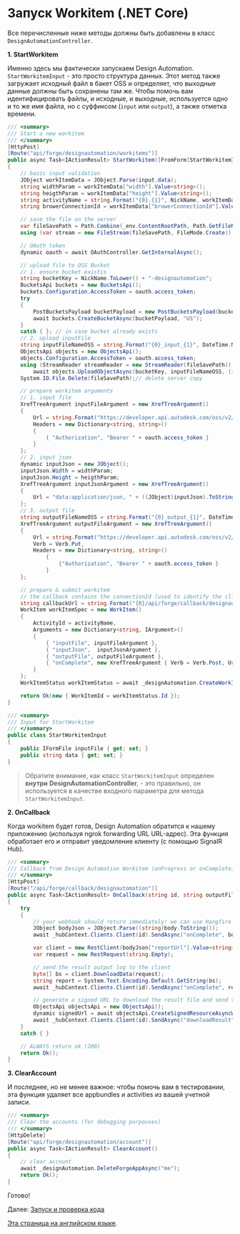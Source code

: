 # Запуск Workitem (.NET Core)

Все перечисленные ниже методы должны быть добавлены в класс `DesignAutomationController`.

**1. StartWorkitem**

Именно здесь мы фактически запускаем Design Automation. `StartWorkitemInput` - это просто структура данных. Этот метод также загружает исходный файл в бакет OSS и определяет, что выходные данные должны быть сохранены там же. Чтобы помочь вам идентифицировать файлы, и исходные, и выходные, используется одно и то же имя файла, но с суффиксом (`input` или `output`), а также отметка времени.

```csharp
/// <summary>
/// Start a new workitem
/// </summary>
[HttpPost]
[Route("api/forge/designautomation/workitems")]
public async Task<IActionResult> StartWorkitem([FromForm]StartWorkitemInput input)
{
    // basic input validation
    JObject workItemData = JObject.Parse(input.data);
    string widthParam = workItemData["width"].Value<string>();
    string heigthParam = workItemData["height"].Value<string>();
    string activityName = string.Format("{0}.{1}", NickName, workItemData["activityName"].Value<string>());
    string browerConnectionId = workItemData["browerConnectionId"].Value<string>();

    // save the file on the server
    var fileSavePath = Path.Combine(_env.ContentRootPath, Path.GetFileName(input.inputFile.FileName));
    using (var stream = new FileStream(fileSavePath, FileMode.Create)) await input.inputFile.CopyToAsync(stream);

    // OAuth token
    dynamic oauth = await OAuthController.GetInternalAsync();

    // upload file to OSS Bucket
    // 1. ensure bucket existis
    string bucketKey = NickName.ToLower() + "-designautomation";
    BucketsApi buckets = new BucketsApi();
    buckets.Configuration.AccessToken = oauth.access_token;
    try
    {
        PostBucketsPayload bucketPayload = new PostBucketsPayload(bucketKey, null, PostBucketsPayload.PolicyKeyEnum.Transient);
        await buckets.CreateBucketAsync(bucketPayload, "US");
    }
    catch { }; // in case bucket already exists
    // 2. upload inputFile
    string inputFileNameOSS = string.Format("{0}_input_{1}", DateTime.Now.ToString("yyyyMMddhhmmss"), Path.GetFileName(input.inputFile.FileName)); // avoid overriding
    ObjectsApi objects = new ObjectsApi();
    objects.Configuration.AccessToken = oauth.access_token;
    using (StreamReader streamReader = new StreamReader(fileSavePath))
        await objects.UploadObjectAsync(bucketKey, inputFileNameOSS, (int)streamReader.BaseStream.Length, streamReader.BaseStream, "application/octet-stream");
    System.IO.File.Delete(fileSavePath);// delete server copy

    // prepare workitem arguments
    // 1. input file
    XrefTreeArgument inputFileArgument = new XrefTreeArgument()
    {
        Url = string.Format("https://developer.api.autodesk.com/oss/v2/buckets/{0}/objects/{1}", bucketKey, inputFileNameOSS),
        Headers = new Dictionary<string, string>()
        {
            { "Authorization", "Bearer " + oauth.access_token }
        }
    };
    // 2. input json
    dynamic inputJson = new JObject();
    inputJson.Width = widthParam;
    inputJson.Height = heigthParam;
    XrefTreeArgument inputJsonArgument = new XrefTreeArgument()
    {
        Url = "data:application/json, " + ((JObject)inputJson).ToString(Formatting.None).Replace("\"", "'")
    };
    // 3. output file
    string outputFileNameOSS = string.Format("{0}_output_{1}", DateTime.Now.ToString("yyyyMMddhhmmss"), Path.GetFileName(input.inputFile.FileName)); // avoid overriding
    XrefTreeArgument outputFileArgument = new XrefTreeArgument()
    {
        Url = string.Format("https://developer.api.autodesk.com/oss/v2/buckets/{0}/objects/{1}", bucketKey, outputFileNameOSS),
        Verb = Verb.Put,
        Headers = new Dictionary<string, string>()
            {
                {"Authorization", "Bearer " + oauth.access_token }
            }
    };

    // prepare & submit workitem
    // the callback contains the connectionId (used to identify the client) and the outputFileName of this workitem
    string callbackUrl = string.Format("{0}/api/forge/callback/designautomation?id={1}&outputFileName={2}", OAuthController.GetAppSetting("FORGE_WEBHOOK_URL"), browerConnectionId, outputFileNameOSS);
    WorkItem workItemSpec = new WorkItem()
    {
        ActivityId = activityName,
        Arguments = new Dictionary<string, IArgument>()
        {
            { "inputFile", inputFileArgument },
            { "inputJson",  inputJsonArgument },
            { "outputFile", outputFileArgument },
            { "onComplete", new XrefTreeArgument { Verb = Verb.Post, Url = callbackUrl } }
        }
    };
    WorkItemStatus workItemStatus = await _designAutomation.CreateWorkItemAsync(workItemSpec);

    return Ok(new { WorkItemId = workItemStatus.Id });
}

/// <summary>
/// Input for StartWorkitem
/// </summary>
public class StartWorkitemInput
{
    public IFormFile inputFile { get; set; }
    public string data { get; set; }
}
```

> Обратите внимание, как класс `StartWorkitemInput` определен **внутри** **DesignAutomationController**, - это правильно, он используется в качестве входного параметра для метода `StartWorkitemInput`.

**2. OnCallback**

Когда workitem будет готов, Design Automation обратится к нашему приложению (используя ngrok forwarding URL URL-адрес). Эта функция обработает его и отправит уведомление клиенту (с помощью SignalR Hub).

```csharp
/// <summary>
/// Callback from Design Automation Workitem (onProgress or onComplete)
/// </summary>
[HttpPost]
[Route("/api/forge/callback/designautomation")]
public async Task<IActionResult> OnCallback(string id, string outputFileName, [FromBody]dynamic body)
{
    try
    {
        // your webhook should return immediately! we can use Hangfire to schedule a job
        JObject bodyJson = JObject.Parse((string)body.ToString());
        await _hubContext.Clients.Client(id).SendAsync("onComplete", bodyJson.ToString());

        var client = new RestClient(bodyJson["reportUrl"].Value<string>());
        var request = new RestRequest(string.Empty);

        // send the result output log to the client
        byte[] bs = client.DownloadData(request);
        string report = System.Text.Encoding.Default.GetString(bs);
        await _hubContext.Clients.Client(id).SendAsync("onComplete", report);

        // generate a signed URL to download the result file and send to the client
        ObjectsApi objectsApi = new ObjectsApi();
        dynamic signedUrl = await objectsApi.CreateSignedResourceAsyncWithHttpInfo(NickName.ToLower() + "-designautomation", outputFileName, new PostBucketsSigned(10), "read");
        await _hubContext.Clients.Client(id).SendAsync("downloadResult", (string)(signedUrl.Data.signedUrl));
    }
    catch { }

    // ALWAYS return ok (200)
    return Ok();
}
```

**3. ClearAccount**

И последнее, но не менее важное: чтобы помочь вам в тестировании, эта функция удаляет все appbundles и activities из вашей учетной записи.

```csharp
/// <summary>
/// Clear the accounts (for debugging purpouses)
/// </summary>
[HttpDelete]
[Route("api/forge/designautomation/account")]
public async Task<IActionResult> ClearAccount()
{
    // clear account
    await _designAutomation.DeleteForgeAppAsync("me");
    return Ok();
}
```

Готово!

Далее: [Запуск и проверка кода](/ru-RU/environment/rundebug/2legged_da)

[Эта страница на английском языке](https://learnforge.autodesk.io/#/designautomation/workitem/netcore).
